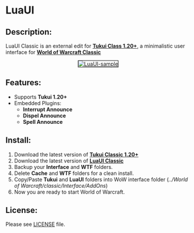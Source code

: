 # LuaUI

## Description:

LuaUI Classic is an external edit for [**Tukui Class 1.20+**](https://www.tukui.org/), a minimalistic user interface for [**World of Warcraft Classic**](https://worldofwarcraft.com/en-us/wowclassic)

<p align="center">
    <a href="https://i.imgur.com/zhHn2Vs.jpg">
        <img src="https://i.imgur.com/zhHn2Vs.jpg" alt="LuaUI-sample" style="max-height: 360px; border: 1px solid #000;"/>
    </a>
</p>

## Features:

+ Supports **Tukui 1.20+**
+ Embedded Plugins:
    - **Interrupt Announce**
    - **Dispel Announce**
    - **Spell Announce**

## Install:

1. Download the latest version of [**Tukui Classic 1.20+**](https://www.tukui.org/classic-addons.php?id=1)
2. Download the latest version of [**LuaUI Classic**](https://github.com/PedroZC90/LuaUI/tree/classic)
3. Backup your **Interface** and **WTF** folders.
4. Delete **Cache** and **WTF** folders for a clean install.
5. Copy/Paste **Tukui** and **LuaUI** folders into WoW interface folder (*../World of Warcraft/_classic_/Interface/AddOns*)
6. Now you are ready to start World of Warcraft.

## License:

Please see [LICENSE](https://github.com/PedroZC90/LuaUI/tree/master/LICENSE) file.
